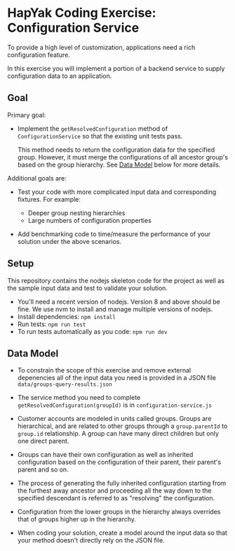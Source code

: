 # HapYak Coding Exercise:  Configuration Service

To provide a high level of customization, applications need a rich configuration feature. 

In this exercise you will implement a portion of a backend service to supply configuration data to an application.

## Goal 

Primary goal:

* Implement the ```getResolvedConfiguration``` method of ```ConfigurationService``` so that the existing unit tests pass.

    This method needs to return the configuration data for the specified group.   However, it must merge the configurations of all ancestor group's based on the group hierarchy.  See [Data Model](#Data-Model) below for more details.

Additional goals are:

* Test your code with more complicated input data and corresponding fixtures.  For example:

    * Deeper group nesting hierarchies
    * Large numbers of configuration properties

* Add benchmarking code to time/measure the performance of your solution under the above scenarios.


## Setup

This repository contains the nodejs skeleton code for the project as well as the sample input data and test to validate your solution.

* You'll need a recent version of nodejs.   Version 8 and above should be fine.  We use nvm to install and manage multiple versions of nodejs.
* Install dependencies: ```npm install```
* Run tests: ```npm run test```
* To run tests automatically as you code: ```npm run dev```

## Data Model

* To constrain the scope of this exercise and remove external depenencies all of the input data you need is provided in a JSON file ```data/groups-query-results.json```

* The service method you need to complete ```getResolvedConfiguration(groupId)``` is in ```configuration-service.js```

* Customer accounts are modeled in units called groups.   Groups are hierarchical, and are related to other groups through a ```group.parentId``` to ```group.id``` relationship.  A group can have many direct children but only one direct parent.

* Groups can have their own configuration as well as inherited configuration based on the configuration of their parent, their parent's parent and so on.  

* The process of generating the fully inherited configuration starting from the furthest away ancestor and proceeding all the way down to the specified descendant is referred to as "resolving" the configuration.

* Configuration from the lower groups in the hierarchy always overrides that of groups higher up in the hierarchy.

* When coding your solution, create a model around the input data so that your method doesn't directly rely on the JSON file.

